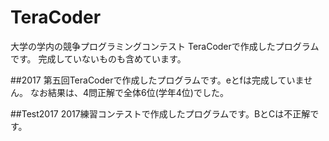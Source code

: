 # TeraCoder
大学の学内の競争プログラミングコンテスト TeraCoderで作成したプログラムです。
完成していないものも含めています。

##2017
第五回TeraCoderで作成したプログラムです。eとfは完成していません。
なお結果は、4問正解で全体6位(学年4位)でした。

##Test2017
2017練習コンテストで作成したプログラムです。BとCは不正解です。

